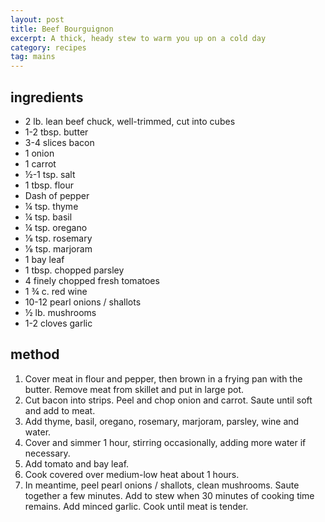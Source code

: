 ```yaml
---
layout: post
title: Beef Bourguignon
excerpt: A thick, heady stew to warm you up on a cold day
category: recipes
tag: mains
---
```


ingredients
-----------

* 2 lb. lean beef chuck, well-trimmed, cut into cubes
* 1-2 tbsp. butter
* 3-4 slices bacon
* 1 onion
* 1 carrot
* &frac12;-1 tsp. salt
* 1 tbsp. flour
* Dash of pepper
* &frac14; tsp. thyme
* &frac14; tsp. basil
* &frac14; tsp. oregano
* 1&frasl;8 tsp. rosemary
* 1&frasl;8 tsp. marjoram
* 1 bay leaf
* 1 tbsp. chopped parsley
* 4 finely chopped fresh tomatoes
* 1 &frac34; c. red wine
* 10-12 pearl onions / shallots
* &frac12; lb. mushrooms
* 1-2 cloves garlic

method
------

1. Cover meat in flour and pepper, then brown in a frying pan with the butter. Remove meat from skillet and put in large pot.
2. Cut bacon into strips. Peel and chop onion and carrot. Saute until soft and add to meat.
3. Add thyme, basil, oregano, rosemary, marjoram, parsley, wine and water.
4. Cover and simmer 1 hour, stirring occasionally, adding more water if necessary.
5. Add tomato and bay leaf.
6. Cook covered over medium-low heat about 1 hours.
7. In meantime, peel pearl onions / shallots, clean mushrooms. Saute together a few minutes. Add to stew when 30 minutes of cooking time remains. Add minced garlic. Cook until meat is tender.
